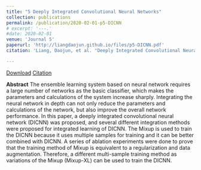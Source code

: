 ```yaml
---
title: "5 Deeply Integrated Convolutional Neural Networks"
collection: publications
permalink: /publication/2020-02-01-p5-DICNN
# excerpt: '---.'
#date: 2020-02-01
venue: 'Journal 5'
paperurl: 'http://liangdaojun.github.io/files/p5-DICNN.pdf'
citation: 'Liang, Daojun, et al. "Deeply Integrated Convolutional Neural Networks." Journal of Computers 31.1 (2020): 46-56.'

---
```


[Download](http://liangdaojun.github.io/files/p5-DICNN.pdf)
[Citation](http://liangdaojun.github.io/files/c5-DICNN.bib)

**Abstract**
The ensemble learning system based on neural network requires a large number of networks as the basic classifier, which makes the parameters and calculations of the system increase sharply. Integrating the neural network in depth can not only reduce the parameters and calculations of the network, but also improve the overall network performance. In this paper, a deeply integrated convolutional neural network (DICNN) was proposed, and several different integration methods were proposed for integrated learning of DICNN. The Mixup is used to train the DICNN because it uses multiple samples for training and it can be better combined with DICNN. A series of ablation experiments were done to prove that the training method of Mixup is equivalent to a regularization and data augmentation. Therefore, a different multi-sample training method as variations of the Mixup (Mixup-XL) can be used to train the DICNN.